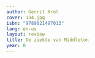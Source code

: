 ```yaml
---
author: Gerrit Krol
cover: 134.jpg
isbn: "9789021497013"
lang: en-us
layout: review
title: De ziekte van Middleton
year: 0
---
```

